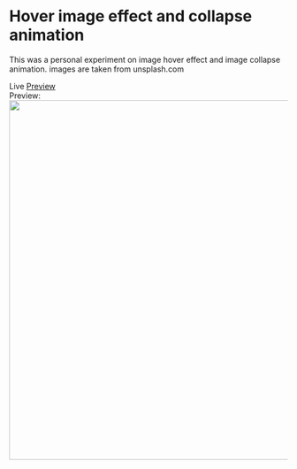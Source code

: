 # Hover image effect and collapse animation

This was a personal experiment on image hover effect and image collapse animation. images are taken from unsplash.com

Live [Preview](https://tzcnahmt.github.io/hover-effect-css-vanillajs/)</br>
Preview:
</br>
<img src="./preview.gif" width="650" height="auto"/>
